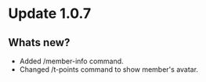 # Update 1.0.7

## Whats new?
- Added /member-info command.
- Changed /t-points command to show member's avatar.
